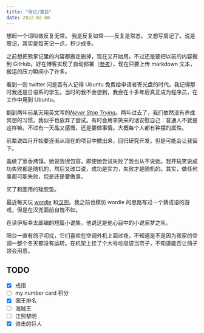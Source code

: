 ```yaml
---
title: "周记/重启"
date: 2022-02-08
---
```

想起一个词叫做反复无常。
我是反复如常——反复是常态。
又想写周记了。说是周记，其实是每天记一点，积少成多。

之前想把熊掌记里的内容都搬走删掉，现在又开始用。不过还是要把以前的内容搬到 GitHub。好在博客实现了自动部署（[参考](https://zhuanlan.zhihu.com/p/403221054)），现在只要上传 markdown 文本，搬运的压力瞬间小了许多。

看到一则 twitter 问是否有人记得 Ubuntu 免费给申请者寄光盘的时代。我记得那时我还是日语系的学生。当时的我不会想到，我会在十多年后真正成为程序员，在工作中用到 Ubuntu。

翻到两年前某天用英文写的[*Never Stop Trying*](https://wjianbo.github.io/en/20200217/)。两年过去了，我们依然没有养成冥想的习惯。我似乎也放弃了尝试。有时会用李笑来的话安慰自己：普通人不就是这样嘛。不过有一天晶又感慨，还是要做事情。大概每个人都有钟摆的属性。

前辈说四月开始要逐渐从现在的项目中撤出来，回归研究开发。但是可能会让我留下。

晶做了葱香烤馍。她说我很包容，即使她尝试失败了我也从不说她。我开玩笑说成功失败都是随机的，然后又改口说，成功是实力，失败才是随机的。其实，做任何事都可能失败，但是还是要做事。

买了和面用的硅胶垫。

最近每天玩 [wordle](https://www.powerlanguage.co.uk/wordle/) 和[汉兜](https://handle.antfu.me/)。我之前也模仿 wordle 的思路写过一个猜成语的游戏，但是在汉兜面前自愧不如。

在读伊坂幸太郎编的短篇小说集，他说这是他心目中的小说家梦之队。

阳台一直有鸽子叨扰，它们喜欢在空调外机上面过夜，不知道是不是因为我家的空调一整个冬天都没有运转。在机架上挂了个大号垃圾袋当帘子，不知道能否让鸽子领会用意。

## TODO
- [x] 戒指
- [ ] my number card 积分
- [x] 国王排名
- [ ] 海贼王
- [ ] 江照黎明
- [x] 进击的巨人
